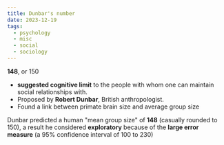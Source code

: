 ```yaml
---
title: Dunbar's number
date: 2023-12-19
tags:
  - psychology
  - misc
  - social
  - sociology
---
```

**148**, or 150 
- **suggested cognitive limit** to the people with whom one can maintain social relationships with. 
- Proposed by **Robert Dunbar**, British anthropologist. 
- Found a link between primate brain size and average group size

Dunbar predicted a human "mean group size" of **148** (casually rounded to 150), a result he considered **exploratory** because of the **large error measure** (a 95% confidence interval of 100 to 230)





